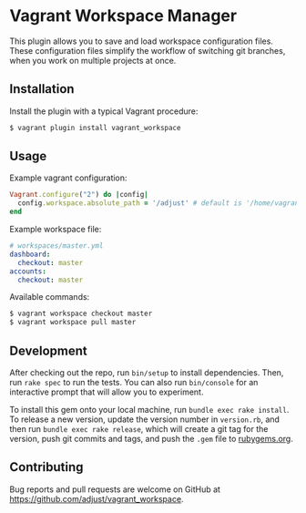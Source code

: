 # Vagrant Workspace Manager

This plugin allows you to save and load workspace configuration files. These configuration files simplify the workflow of switching git branches, when you work on multiple projects at once.

## Installation

Install the plugin with a typical Vagrant procedure:

```sh
$ vagrant plugin install vagrant_workspace
```

## Usage

Example vagrant configuration:
```ruby
Vagrant.configure("2") do |config|
  config.workspace.absolute_path = '/adjust' # default is '/home/vagrant'
end
```

Example workspace file:
```yml
# workspaces/master.yml
dashboard:
  checkout: master
accounts:
  checkout: master
```

Available commands:
```sh
$ vagrant workspace checkout master
$ vagrant workspace pull master
```

## Development

After checking out the repo, run `bin/setup` to install dependencies. Then, run `rake spec` to run the tests. You can also run `bin/console` for an interactive prompt that will allow you to experiment.

To install this gem onto your local machine, run `bundle exec rake install`. To release a new version, update the version number in `version.rb`, and then run `bundle exec rake release`, which will create a git tag for the version, push git commits and tags, and push the `.gem` file to [rubygems.org](https://rubygems.org).

## Contributing

Bug reports and pull requests are welcome on GitHub at https://github.com/adjust/vagrant_workspace.

